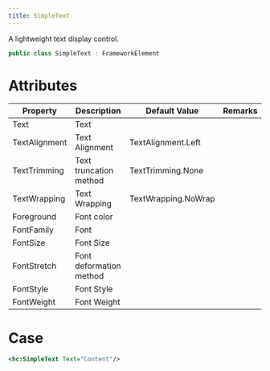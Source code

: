 ```yaml
---
title: SimpleText
---
```


A lightweight text display control.

```cs
public class SimpleText : FrameworkElement
```

# Attributes
|Property|Description|Default Value|Remarks|
|-|-|-|-|
|Text|Text|||
|TextAlignment|Text Alignment|TextAlignment.Left||
|TextTrimming|Text truncation method|TextTrimming.None||
|TextWrapping|Text Wrapping|TextWrapping.NoWrap||
|Foreground|Font color|||
|FontFamily|Font|||
|FontSize|Font Size|||
|FontStretch|Font deformation method|||
|FontStyle|Font Style|||
|FontWeight|Font Weight||||

# Case

```xml
<hc:SimpleText Text="Content"/>
```